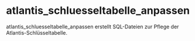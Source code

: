 # atlantis_schluesseltabelle_anpassen

atlantis_schluesseltabelle_anpassen erstellt SQL-Dateien zur Pflege der Atlantis-Schlüsseltabelle.
